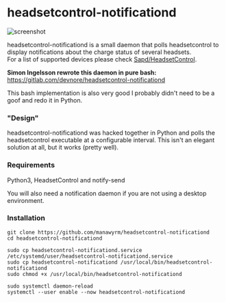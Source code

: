 # headsetcontrol-notificationd

![screenshot](https://screenshot.tbspace.de/jpcefkgwhvy.png)

headsetcontrol-notificationd is a small daemon that polls headsetcontrol to display notifications about the charge status of several headsets.  
For a list of supported devices please check [Sapd/HeadsetControl](https://github.com/Sapd/HeadsetControl).  

**Simon Ingelsson rewrote this daemon in pure bash:**  
https://gitlab.com/devnore/headsetcontrol-notificationd

This bash implementation is also very good I probably didn't need to be a goof and redo it in Python. 

### "Design"
headsetcontrol-notificationd was hacked together in Python and polls the headsetcontrol executable at a configurable interval. 
This isn't an elegant solution at all, but it works (pretty well).  

### Requirements
Python3, HeadsetControl and notify-send  

You will also need a notification daemon if you are not using a desktop environment.

### Installation
```
git clone https://github.com/manawyrm/headsetcontrol-notificationd
cd headsetcontrol-notificationd

sudo cp headsetcontrol-notificationd.service /etc/systemd/user/headsetcontrol-notificationd.service
sudo cp headsetcontrol-notificationd /usr/local/bin/headsetcontrol-notificationd
sudo chmod +x /usr/local/bin/headsetcontrol-notificationd

sudo systemctl daemon-reload
systemctl --user enable --now headsetcontrol-notificationd
```
